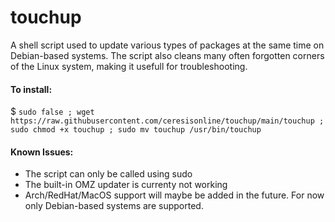 # touchup

A shell script used to update various types of packages at the same time on Debian-based systems. The script also cleans many often forgotten corners of the Linux system, making it usefull for troubleshooting.

#### To install:

$ ```sudo false ; wget https://raw.githubusercontent.com/ceresisonline/touchup/main/touchup ; sudo chmod +x touchup ; sudo mv touchup /usr/bin/touchup```

#### Known Issues:
- The script can only be called using sudo
- The built-in OMZ updater is currenty not working
- Arch/RedHat/MacOS support will maybe be added in the future. For now only Debian-based systems are supported.
